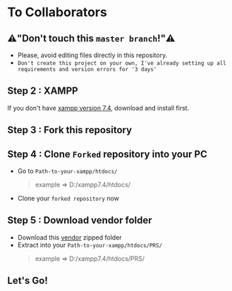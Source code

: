 # To Collaborators

## :warning:"Don't touch this `master branch`!":warning:
* Please, avoid editing files directly in this repository.
* `Don't create this project on your own, I've already setting up all requirements and version errors for '3 days'`

## Step 2 : XAMPP
If you don't have [xampp version 7.4](https://sourceforge.net/projects/xampp/files/XAMPP%20Windows/7.4.13/), download and install first.

## Step 3 : Fork this repository

## Step 4 : Clone `Forked` repository into your PC
* Go to `Path-to-your-xampp/htdocs/`
    > example ⇒ D:/xampp7.4/htdocs/
* Clone your `forked repository` now
    
## Step 5 : Download vendor folder
* Download this [vendor](https://1drv.ms/u/s!AuA8irZ7iz1cg0e7JgHmwXfY37RZ?e=6fpjQm) zipped folder 
* Extract into your `Path-to-your-xampp/htdocs/PRS/`
    > example ⇒ D:/xampp7.4/htdocs/PRS/
    
## Let's Go!
